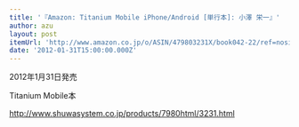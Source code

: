 ```yaml
---
title: '『Amazon: Titanium Mobile iPhone/Android [単行本]: 小澤 栄一』'
author: azu
layout: post
itemUrl: 'http://www.amazon.co.jp/o/ASIN/479803231X/book042-22/ref=nosim'
date: '2012-01-31T15:00:00.000Z'
---
```

2012年1月31日発売

Titanium Mobile本

http://www.shuwasystem.co.jp/products/7980html/3231.html

